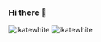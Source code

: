 ### Hi there 👋

<p><img src="https://github-readme-stats.vercel.app/api?username=ikatewhite&theme=catppuccin_latte&show_icons=true&locale=en" alt="ikatewhite" />
<img src="https://github-readme-stats.vercel.app/api/top-langs?username=ikatewhite&theme=catppuccin_latte&show_icons=true&locale=en&layout=compact" alt="ikatewhite" />
</p>
